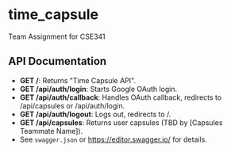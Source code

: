 # time_capsule
Team Assignment for CSE341

## API Documentation
- **GET /**: Returns "Time Capsule API".
- **GET /api/auth/login**: Starts Google OAuth login.
- **GET /api/auth/callback**: Handles OAuth callback, redirects to /api/capsules or /api/auth/login.
- **GET /api/auth/logout**: Logs out, redirects to /.
- **GET /api/capsules**: Returns user capsules (TBD by [Capsules Teammate Name]).
- See `swagger.json` or https://editor.swagger.io/ for details.